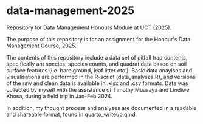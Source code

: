 # data-management-2025
Repository for Data Management Honours Module at UCT (2025).

The purpose of this repository is for an assignment for the Honour's Data Management Course, 2025.

The contents of this repository include a data set of pitfall trap contents, specifically ant species, species counts, and quadrat data based on soil surface features (i.e. bare ground, leaf litter etc.). Basic data anaylses and visualisations are performed in the R-scriot (data_analyses.R), and versions of the raw and clean data is available in .xlsx and .csv formats. Data was collected by myself with the assistance of Timothy Muasaya and Lindiwe Khosa, during a field trip in Jan-Feb 2024. 

In addition, my thought process and analyses are documented in a readable and shareable format, found in quarto_writeup.qmd.
